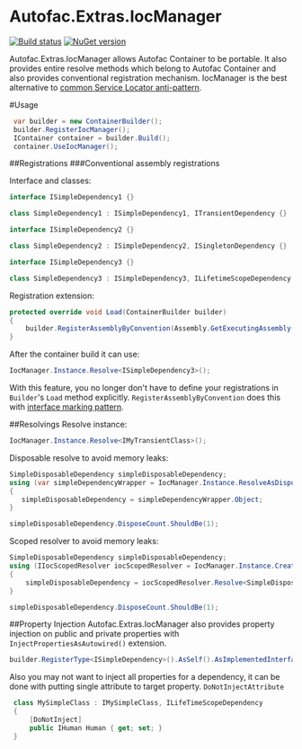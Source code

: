 Autofac.Extras.IocManager
=====================
[![Build status](https://ci.appveyor.com/api/projects/status/udvakwrxb3nhb25d?svg=true)](https://ci.appveyor.com/project/osoykan/autofac-extras-iocmanager) [![NuGet version](https://badge.fury.io/nu/Autofac.Extras.IocManager.svg)](https://badge.fury.io/nu/Autofac.Extras.IocManager)

Autofac.Extras.IocManager allows Autofac Container to be portable. It also provides entire resolve methods which belong to Autofac Container and also provides conventional registration mechanism. IocManager is the best alternative to [common Service Locator anti-pattern](http://blog.ploeh.dk/2010/02/03/ServiceLocatorisanAnti-Pattern/).

#Usage
```csharp
 var builder = new ContainerBuilder();
 builder.RegisterIocManager();
 IContainer container = builder.Build();
 container.UseIocManager();
 ```
##Registrations
###Conventional assembly registrations

Interface and classes:
```csharp
interface ISimpleDependency1 {}

class SimpleDependency1 : ISimpleDependency1, ITransientDependency {}

interface ISimpleDependency2 {}

class SimpleDependency2 : ISimpleDependency2, ISingletonDependency {}

interface ISimpleDependency3 {}

class SimpleDependency3 : ISimpleDependency3, ILifetimeScopeDependency {}
```
Registration extension:

```csharp
protected override void Load(ContainerBuilder builder)
{
    builder.RegisterAssemblyByConvention(Assembly.GetExecutingAssembly());
}
```

After the container build it can use:

 ```csharp
 IocManager.Instance.Resolve<ISimpleDependency3>();
 ```
 With this feature, you no longer don't have to define your registrations in `Builder`'s `Load` method explicitly. `RegisterAssemblyByConvention` does this with [interface marking pattern](https://en.wikipedia.org/wiki/Marker_interface_pattern).

##Resolvings
 Resolve instance:
 ```csharp
 IocManager.Instance.Resolve<IMyTransientClass>();
 ```
 
Disposable resolve to avoid memory leaks:
 ```csharp
SimpleDisposableDependency simpleDisposableDependency;
using (var simpleDependencyWrapper = IocManager.Instance.ResolveAsDisposable<SimpleDisposableDependency>())
{
    simpleDisposableDependency = simpleDependencyWrapper.Object;
}

simpleDisposableDependency.DisposeCount.ShouldBe(1);
```

Scoped resolver to avoid memory leaks:
```csharp
SimpleDisposableDependency simpleDisposableDependency;
using (IIocScopedResolver iocScopedResolver = IocManager.Instance.CreateScope())
{
    simpleDisposableDependency = iocScopedResolver.Resolve<SimpleDisposableDependency>();
}

simpleDisposableDependency.DisposeCount.ShouldBe(1);
```

##Property Injection
Autofac.Extras.IocManager also provides property injection on public and private properties with `InjectPropertiesAsAutowired()` extension.

```csharp
builder.RegisterType<ISimpleDependency>().AsSelf().AsImplementedInterfaces().InjectPropertiesAsAutowired();
```

Also you may not want to inject all properties for a dependency, it can be done with putting single attribute to target property.
`DoNotInjectAttribute`

```csharp
 class MySimpleClass : IMySimpleClass, ILifeTimeScopeDependency
 {
     [DoNotInject]
     public IHuman Human { get; set; }
 }
```

